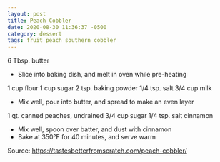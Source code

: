 ```yaml
---
layout: post
title: Peach Cobbler
date: 2020-08-30 11:36:37 -0500
category: dessert
tags: fruit peach southern cobbler
---
```

6 Tbsp. butter  
<ul>
 	<li>Slice into baking dish, and melt in oven while pre-heating</li>
</ul>
1 cup flour  
1 cup sugar  
2 tsp. baking powder  
1/4 tsp. salt  
3/4 cup milk  
<ul>
 	<li>Mix well, pour into butter, and spread to make an even layer</li>
</ul>
1 qt. canned peaches, undrained  
3/4 cup sugar  
1/4 tsp. salt  
cinnamon  
<ul>
 	<li>Mix well, spoon over batter, and dust with cinnamon</li>
 	<li>Bake at 350°F for 40 minutes, and serve warm</li>
</ul>
Source: <a href="https://tastesbetterfromscratch.com/peach-cobbler/">https://tastesbetterfromscratch.com/peach-cobbler/</a>
